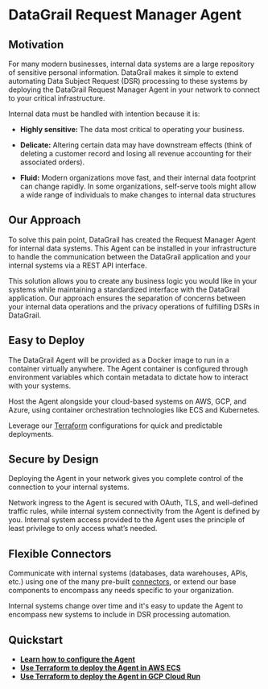 # DataGrail Request Manager Agent #
##  Motivation ##
For many modern businesses, internal data systems are a large repository of sensitive personal information. DataGrail makes it simple to extend automating Data Subject Request (DSR) processing to these systems by deploying the DataGrail Request Manager Agent in your network to connect to your critical infrastructure.

Internal data must be handled with intention because it is:

* **Highly sensitive:** The data most critical to operating your business.

* **Delicate:** Altering certain data may have downstream effects (think of deleting a customer record and losing all revenue accounting for their associated orders).

* **Fluid:** Modern organizations move fast, and their internal data footprint can change rapidly. In some organizations, self-serve tools might allow a wide range of individuals to make changes to internal data structures

## Our Approach
To solve this pain point, DataGrail has created the Request Manager Agent for internal data systems. This Agent can be installed in your infrastructure to handle the communication between the DataGrail application and your internal systems via a REST API interface.

This solution allows you to create any business logic you would like in your systems while maintaining a standardized interface with the DataGrail application. Our approach ensures the separation of concerns between your internal data operations and the privacy operations of fulfilling DSRs in DataGrail. 

## Easy to Deploy

The DataGrail Agent will be provided as a Docker image to run in a container virtually anywhere. The Agent container is configured through environment variables which contain metadata to dictate how to interact with your systems.

Host the Agent alongside your cloud-based systems on AWS, GCP, and Azure, using container orchestration technologies like ECS and Kubernetes.

Leverage our [Terraform](/terraform) configurations for quick and predictable deployments.

## Secure by Design

Deploying the Agent in your network gives you complete control of the connection to your internal systems.

Network ingress to the Agent is secured with OAuth, TLS, and well-defined traffic rules, while internal system connectivity from the Agent is defined by you. Internal system access provided to the Agent uses the principle of least privilege to only access what’s needed.


## Flexible Connectors

Communicate with internal systems (databases, data warehouses, APIs, etc.) using one of the many pre-built [connectors](/connectors), or extend our base components to encompass any needs specific to your organization.

Internal systems change over time and it's easy to update the Agent to encompass new systems to include in DSR processing automation. 


## Quickstart
* **[Learn how to configure the Agent](/CONFIGURATION.md)**
* **[Use Terraform to deploy the Agent in AWS ECS](/terraform/request_managaer/aws/ecs)**
* **[Use Terraform to deploy the Agent in GCP Cloud Run](/terraform/request_manager/gcp/cloud_run)**
